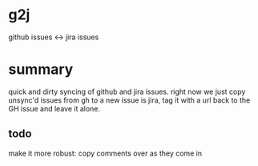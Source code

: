 # g2j

github issues <-> jira issues

# summary

quick and dirty syncing of github and jira issues. right now we just copy unsync'd issues from gh to a new issue is jira, tag it with a url back to the GH issue and leave it alone.

## todo

make it more robust: copy comments over as they come in
